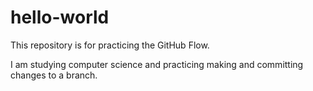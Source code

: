 # hello-world
This repository is for practicing the GitHub Flow.

I am studying computer science and practicing making and committing changes to a branch.
